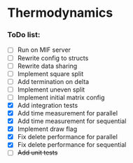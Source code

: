 # Thermodynamics

### ToDo list:

- [ ] Run on MIF server
- [ ] Rewrite config to structs
- [ ] Rewrite data sharing
- [ ] Implement square split
- [ ] Add termination on delta
- [ ] Implement uneven split
- [ ] Implement initial matrix config
- [x] Add integration tests
- [x] Add time measurement for parallel
- [x] Add time measurement for sequential
- [x] Implement draw flag
- [x] Fix delete performance for parallel
- [x] Fix delete performance for sequential
- [ ] ~~Add unit tests~~